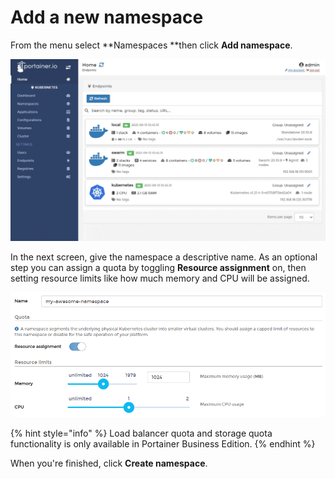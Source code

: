 # Add a new namespace

From the menu select **Namespaces **then click **Add namespace**.

![](../../../.gitbook/assets/namespaces-add-1.gif)

In the next screen, give the namespace a descriptive name. As an optional step you can assign a quota by toggling **Resource assignment** on, then setting resource limits like how much memory and CPU will be assigned.

![](../../../.gitbook/assets/namespaces-add-2.png)

{% hint style="info" %}
Load balancer quota and storage quota functionality is only available in Portainer Business Edition.
{% endhint %}

When you're finished, click **Create namespace**.
